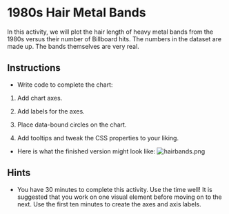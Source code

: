 # 1980s Hair Metal Bands

In this activity, we will plot the hair length of heavy metal bands from the 1980s versus their number of Billboard hits. The numbers in the dataset are made up. The bands themselves are very real.

## Instructions

* Write code to complete the chart:

1. Add chart axes.

2. Add labels for the axes.

3. Place data-bound circles on the chart.

4. Add tooltips and tweak the CSS properties to your liking.

* Here is what the finished version might look like:
   ![hairbands.png](Images/hairbands.png)

## Hints

* You have 30 minutes to complete this activity. Use the time well! It is suggested that you work on one visual element before moving on to the next. Use the first ten minutes to create the axes and axis labels.
